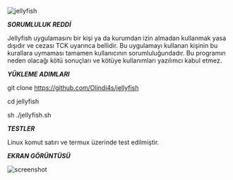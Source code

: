![jellyfish](https://i.imgyukle.com/2021/01/09/aMy0MA.jpg)

***SORUMLULUK REDDİ***

Jellyfish uygulamasını bir kişi ya da kurumdan izin almadan kullanmak yasa dışıdır ve cezası TCK uyarınca bellidir. Bu uygulamayı kullanan kişinin bu kurallara uymaması tamamen kullanıcının sorumluluğundadır. Bu programın neden olacağı kötü sonuçları ve kötüye kullanımları yazılımcı kabul etmez.

***YÜKLEME ADIMLARI***

git clone https://github.com/Olindi4s/jellyfish

cd jellyfish

sh ./jellyfish.sh

***TESTLER***

Linux komut satırı ve termux üzerinde test edilmiştir.

***EKRAN GÖRÜNTÜSÜ*** 

![screenshot](https://i.imgyukle.com/2021/01/09/aMI2wn.png)
